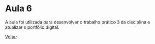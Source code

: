 # Aula 6

A aula foi utilizada para desenvolver o trabalho prático 3 da disciplina e atualizar o portfólio digital. 

[Voltar](../README.md)